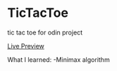 # TicTacToe
tic tac toe for odin project

[Live Preview](https://bhupi1998.github.io/tictactoe)

What I learned:
    -Minimax algorithm 
    